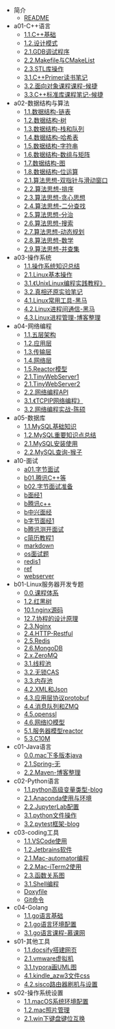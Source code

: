 * 简介
  * [README](README.md)
* a01-C++语言
  * [1.1.C++基础](a01-C++语言/1.1.C++基础.md)
  * [1.2.设计模式](a01-C++语言/1.2.设计模式.md)
  * [2.1.GDB调试程序](a01-C++语言/2.1.GDB调试程序.md)
  * [2.2.Makefile与CMakeList](a01-C++语言/2.2.Makefile与CMakeList.md)
  * [2.3.STL库操作](a01-C++语言/2.3.STL库操作.md)
  * [3.1.C++Primer读书笔记](a01-C++语言/3.1.C++Primer读书笔记.md)
  * [3.2.面向对象课程课程-候捷](a01-C++语言/3.2.面向对象课程课程-候捷.md)
  * [3.3.C++标准库课程笔记-候捷](a01-C++语言/3.3.C++标准库课程笔记-候捷.md)
* a02-数据结构与算法
  * [1.1.数据结构-链表](a02-数据结构与算法/1.1.数据结构-链表.md)
  * [1.2.数据结构-树](a02-数据结构与算法/1.2.数据结构-树.md)
  * [1.3.数据结构-栈和队列](a02-数据结构与算法/1.3.数据结构-栈和队列.md)
  * [1.4.数据结构-哈希表](a02-数据结构与算法/1.4.数据结构-哈希表.md)
  * [1.5.数据结构-字符串](a02-数据结构与算法/1.5.数据结构-字符串.md)
  * [1.6.数据结构-数组与矩阵](a02-数据结构与算法/1.6.数据结构-数组与矩阵.md)
  * [1.7.数据结构-图](a02-数据结构与算法/1.7.数据结构-图.md)
  * [1.8.数据结构-位运算](a02-数据结构与算法/1.8.数据结构-位运算.md)
  * [2.1.算法思想-双指针与滑动窗口](a02-数据结构与算法/2.1.算法思想-双指针与滑动窗口.md)
  * [2.2.算法思想-排序](a02-数据结构与算法/2.2.算法思想-排序.md)
  * [2.3.算法思想-贪心思想](a02-数据结构与算法/2.3.算法思想-贪心思想.md)
  * [2.4.算法思想-二分查找](a02-数据结构与算法/2.4.算法思想-二分查找.md)
  * [2.5.算法思想-分治](a02-数据结构与算法/2.5.算法思想-分治.md)
  * [2.6.算法思想-搜索](a02-数据结构与算法/2.6.算法思想-搜索.md)
  * [2.7.算法思想-动态规划](a02-数据结构与算法/2.7.算法思想-动态规划.md)
  * [2.8.算法思想-数学](a02-数据结构与算法/2.8.算法思想-数学.md)
  * [2.9.算法思想-并查集](a02-数据结构与算法/2.9.算法思想-并查集.md)
* a03-操作系统
  * [1.1.操作系统知识总结](a03-操作系统/1.1.操作系统知识总结.md)
  * [2.1.Linux基本操作](a03-操作系统/2.1.Linux基本操作.md)
  * [3.1.《UnixLinux编程实践教程》](a03-操作系统/3.1.《UnixLinux编程实践教程》.md)
  * [3.2.真相还原实验笔记](a03-操作系统/3.2.真相还原实验笔记.md)
  * [4.1.Linux常用工具-黑马](a03-操作系统/4.1.Linux常用工具-黑马.md)
  * [4.2.Linux进程间通信-黑马](a03-操作系统/4.2.Linux进程间通信-黑马.md)
  * [4.3.Linux进程管理-博客整理](a03-操作系统/4.3.Linux进程管理-博客整理.md)
* a04-网络编程
  * [1.1.五层架构](a04-网络编程/1.1.五层架构.md)
  * [1.2.应用层](a04-网络编程/1.2.应用层.md)
  * [1.3.传输层](a04-网络编程/1.3.传输层.md)
  * [1.4.网络层](a04-网络编程/1.4.网络层.md)
  * [1.5.Reactor模型](a04-网络编程/1.5.Reactor模型.md)
  * [2.1.TinyWebServer1](a04-网络编程/2.1.TinyWebServer1.md)
  * [2.1.TinyWebServer2](a04-网络编程/2.1.TinyWebServer2.md)
  * [2.2.网络编程API](a04-网络编程/2.2.网络编程API.md)
  * [3.1.《TCPIP网络编程》](a04-网络编程/3.1.《TCPIP网络编程》.md)
  * [3.2.网络编程实战-陈硕](a04-网络编程/3.2.网络编程实战-陈硕.md)
* a05-数据库
  * [1.1.MySQL基础知识](a05-数据库/1.1.MySQL基础知识.md)
  * [1.2.MySQL重要知识点总结](a05-数据库/1.2.MySQL重要知识点总结.md)
  * [2.1.MySQL安装使用](a05-数据库/2.1.MySQL安装使用.md)
  * [2.2.MySQL查询-猴子](a05-数据库/2.2.MySQL查询-猴子.md)
* a10-面试
  * [a01.字节面试](a10-面试/a01.字节面试.md)
  * [b01.腾讯C++等](a10-面试/b01.腾讯C++等.md)
  * [b02.字节面试准备](a10-面试/b02.字节面试准备.md)
  * [b面经1](a10-面试/b面经1.md)
  * [b腾讯c++](a10-面试/b腾讯c++.md)
  * [b中兴面经](a10-面试/b中兴面经.md)
  * [b字节面经1](a10-面试/b字节面经1.md)
  * [b腾讯测开面试](a10-面试/b腾讯测开面试.md)
  * [c简历教程1](a10-面试/c简历教程1.md)
  * [markdown](a10-面试/markdown.md)
  * [os面试题](a10-面试/os面试题.md)
  * [redis1](a10-面试/redis1.md)
  * [ref](a10-面试/ref.md)
  * [webserver](a10-面试/webserver.md)
* b01-Linux服务器开发专题
  * [0.0.课程体系](b01-Linux服务器开发专题/0.0.课程体系.md)
  * [1.2.红黑树](b01-Linux服务器开发专题/1.2.红黑树.md)
  * [10.1.nginx源码](b01-Linux服务器开发专题/10.1.nginx源码.md)
  * [12.7.协程的设计原理](b01-Linux服务器开发专题/12.7.协程的设计原理.md)
  * [2.3.Nginx](b01-Linux服务器开发专题/2.3.Nginx.md)
  * [2.4.HTTP-Restful](b01-Linux服务器开发专题/2.4.HTTP-Restful.md)
  * [2.5.Redis](b01-Linux服务器开发专题/2.5.Redis.md)
  * [2.6.MongoDB](b01-Linux服务器开发专题/2.6.MongoDB.md)
  * [2.x.ZeroMQ](b01-Linux服务器开发专题/2.x.ZeroMQ.md)
  * [3.1.线程池](b01-Linux服务器开发专题/3.1.线程池.md)
  * [3.2.无锁CAS](b01-Linux服务器开发专题/3.2.无锁CAS.md)
  * [3.3.内存池](b01-Linux服务器开发专题/3.3.内存池.md)
  * [4.2.XML和Json](b01-Linux服务器开发专题/4.2.XML和Json.md)
  * [4.3.应用层协议protobuf](b01-Linux服务器开发专题/4.3.应用层协议protobuf.md)
  * [4.4.消息队列和ZMQ](b01-Linux服务器开发专题/4.4.消息队列和ZMQ.md)
  * [4.5.openssl](b01-Linux服务器开发专题/4.5.openssl.md)
  * [4.6.网络IO模型](b01-Linux服务器开发专题/4.6.网络IO模型.md)
  * [5.1.服务器模型reactor](b01-Linux服务器开发专题/5.1.服务器模型reactor.md)
  * [5.3.C10M](b01-Linux服务器开发专题/5.3.C10M.md)
* c01-Java语言
  * [0.0.mac下多版本java](c01-Java语言/0.0.mac下多版本java.md)
  * [2.1.Spring-无](c01-Java语言/2.1.Spring-无.md)
  * [2.2.Maven-博客整理](c01-Java语言/2.2.Maven-博客整理.md)
* c02-Python语言
  * [1.1.python高级变量类型-blog](c02-Python语言/1.1.python高级变量类型-blog.md)
  * [2.1.Anaconda使用与环境](c02-Python语言/2.1.Anaconda使用与环境.md)
  * [2.2.JupyterLab配置](c02-Python语言/2.2.JupyterLab配置.md)
  * [3.1.python文件操作](c02-Python语言/3.1.python文件操作.md)
  * [3.2.pytest框架-blog](c02-Python语言/3.2.pytest框架-blog.md)
* c03-coding工具
  * [1.1.VSCode使用](c03-coding工具/1.1.VSCode使用.md)
  * [1.2.Jetbrains软件](c03-coding工具/1.2.Jetbrains软件.md)
  * [2.1.Mac-automator编程](c03-coding工具/2.1.Mac-automator编程.md)
  * [2.2.Mac-iTerm2使用](c03-coding工具/2.2.Mac-iTerm2使用.md)
  * [2.3.函数关系图](c03-coding工具/2.3.函数关系图.md)
  * [3.1.Shell编程](c03-coding工具/3.1.Shell编程.md)
  * [Doxyfile](c03-coding工具/Doxyfile)
  * [Git命令](c03-coding工具/Git命令.md)
* c04-Golang
  * [1.1.go语言基础](c04-Golang/1.1.go语言基础.md)
  * [2.1.go语言环境配置](c04-Golang/2.1.go语言环境配置.md)
  * [3.1.go语言课程-慕课网](c04-Golang/3.1.go语言课程-慕课网.md)
* s01-其他工具
  * [1.1.docsify搭建网页](s01-其他工具/1.1.docsify搭建网页.md)
  * [2.1.vmware虚拟机](s01-其他工具/2.1.vmware虚拟机.md)
  * [3.1.typora画UML图](s01-其他工具/3.1.typora画UML图.md)
  * [4.1.kindle_azw3文件css](s01-其他工具/4.1.kindle_azw3文件css.md)
  * [4.2.sisco路由器刷机与设置](s01-其他工具/4.2.sisco路由器刷机与设置.md)
* s02-操作系统设置
  * [1.1.macOS系统环境配置](s02-操作系统设置/1.1.macOS系统环境配置.md)
  * [1.2.mac照片管理](s02-操作系统设置/1.2.mac照片管理.md)
  * [2.1.win下键盘键位互换](s02-操作系统设置/2.1.win下键盘键位互换.md)
